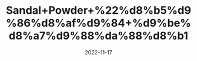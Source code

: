 ---
title: 'Sandal+Powder+%22%d8%b5%d9%86%d8%af%d9%84+%d9%be%d8%a7%d9%88%da%88%d8%b1'
date: '2022-11-17' 
metatag: '' 
inventory: '0' 
draft: false 
# meta description 
shortDescripton: 'Sandal+Wood+Powder%22++It+sooths+inflammatory+skin+conditions+as+well+as+calm+irritated+skin+and+flatten+breakouts.'
description: 'Skin+Care+%d8%b3%da%a9%d9%86+%da%a9%d8%a6%db%8c%d8%b1'
longdescription: ''
tags: ''
brand: ''
subCategory: ''
sellCount: '0'
featured: True
# product Price
price: '200.0'
# Product Short Description
shortDescription: 'Sandal+Wood+Powder%22++It+sooths+inflammatory+skin+conditions+as+well+as+calm+irritated+skin+and+flatten+breakouts.'
productID: 'EA9DB83A-673B-ED11-996A-005056B3A416'
type: 'products'
category: 'Skin+Care+%d8%b3%da%a9%d9%86+%da%a9%d8%a6%db%8c%d8%b1' 
thumnailproduct: 'https://eraconnect.blob.core.windows.net/product-images/aminsaddiquidawakhana/3d4df52c-7b74-4714-a3e7-ad3b8e78bdf1.webp' 
images:
  - image: 'https://eraconnect.blob.core.windows.net/product-images/aminsaddiquidawakhana/3d4df52c-7b74-4714-a3e7-ad3b8e78bdf1.webp'  
Variants:
---